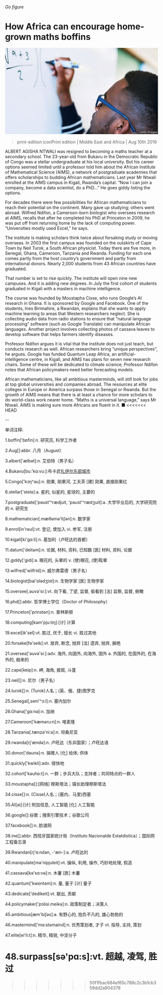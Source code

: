 ###### Go figure

# How Africa can encourage home-grown maths boffins 

![image](images/20190810_MAP005_0.jpg) 

> print-edition iconPrint edition | Middle East and Africa | Aug 10th 2019 

ALBERT AGISHA NTWALI was resigned to becoming a maths teacher at a secondary school. The 23-year-old from Bukavu in the Democratic Republic of Congo was a stellar undergraduate at his local university. But his career options seemed limited until a professor told him about the African Institute of Mathematical Science (AIMS), a network of postgraduate academies that offers scholarships to budding African mathematicians. Last year Mr Ntwali enrolled at the AIMS campus in Kigali, Rwanda’s capital. “Now I can join a company, become a data scientist, do a PhD…” He goes giddy listing the options. 

For decades there were few possibilities for African mathematicians to reach their potential on the continent. Many gave up studying; others went abroad. Wilfred Ndifon, a Cameroon-born biologist who oversees research at AIMS, recalls that after he completed his PhD at Princeton in 2009, he was put off from returning home by the lack of computing power. “Universities mostly used Excel,” he says. 

The institute is making scholars think twice about forsaking study or moving overseas. In 2003 the first campus was founded on the outskirts of Cape Town by Neil Turok, a South African physicist. Today there are five more, in Senegal, Ghana, Cameroon, Tanzania and Rwanda. Funding for each one comes partly from the host country’s government and partly from international donors. Nearly 2,000 students from 43 African countries have graduated. 

That number is set to rise quickly. The institute will open nine new campuses. And it is adding new degrees. In July the first cohort of students graduated in Kigali with a masters in machine intelligence. 

The course was founded by Moustapha Cisse, who runs Google’s AI research in Ghana. It is sponsored by Google and Facebook. One of the students, Ines Birimahire, a Rwandan, explains that she wants to apply machine learning to areas that Western researchers neglect. She is collecting audio data from radio stations to ensure that “natural language processing” software (such as Google Translate) can manipulate African languages. Another project involves collecting photos of cassava leaves to develop software that helps farmers identify diseases. 

Professor Ndifon argues it is vital that the institute does not just teach, but conducts research as well. African researchers bring “unique perspectives”, he argues. Google has funded Quantum Leap Africa, an artificial-intelligence centre, in Kigali, and AIMS has plans for seven new research chairs. Some of these will be dedicated to climate science; Professor Ndifon notes that African policymakers need better forecasting models. 

African mathematicians, like all ambitious masterminds, will still look for jobs at top global universities and companies abroad. The resources at elite colleges in Europe or America surpass those in Senegal or Rwanda. But the growth of AIMS means that there is at least a chance for more scholars to do world-class work nearer home. “Maths is a universal language,” says Mr Ntwali. AIMS is making sure more Africans are fluent in it. ■ 
<<<<<<< HEAD

-- 

 单词注释:

1.boffin['bɒfin]:n. 研究员, 科学工作者 

2.Aug[]:abbr. 八月（August） 

3.albert['ælbәt]:n. 艾伯特（男子名） 

4.Bukavu[bu:'kɑ:vu:]:布卡武[扎伊尔东部城市](旧称科斯特曼斯维尔) 

5.Congo['kɔŋ^әu]:n. 刚果, 刚果河, 工夫茶 [建] 刚果, 直接刚果红 

6.stellar['stelә]:a. 星的, 似星的, 星球的, 主要的 

7.postgraduate['pәust'^rædjuit, 'pәust'^rædʒuit]:a. 大学毕业后的, 大学研究院的 n. 研究生 

8.mathematician[.mæθәmә'tiʃәn]:n. 数学家 

9.enrol[in'rәul]:vt. 登记, 使加入 vi. 参军, 注册 

10.kigali[ki'ɡɑ:li]:n. 基加利（卢旺达的首都） 

11.datum['deitәm]:n. 论据, 材料, 资料, 已知数 [医] 材料, 资料, 论据 

12.giddy['gidi]:a. 眼花的, 头晕的 v. (使)眼花, (使)眩晕 

13.wilfred['wilfrid]:n. 威尔弗雷德（男子名） 

14.biologist[bai'ɒlәdʒist]:n. 生物学家 [医] 生物学家 

15.oversee[.әuvә'si:]:vt. 向下看, 了望, 监督, 偷看到 [法] 监察, 监督, 俯瞰 

16.phd[]:abbr. 哲学博士学位（Doctor of Philosophy） 

17.Princeton['prinstәn]:n. 普林斯顿 

18.computing[kәm'pju:tiŋ]:[计] 计算 

19.excel[ik'sel]:vt. 胜过, 优于, 擅长 vi. 胜过其他 

20.forsake[fә'seik]:vt. 放弃, 断念, 抛弃 [法] 遗弃, 抛弃, 摒绝 

21.oversea['әuvә'si:]:adv. 海外, 向国外, 向海外, 国外 a. 外国的, 在国外的, 在海外的, 舶来的 

22.cape[keip]:n. 岬, 海角, 披肩, 斗蓬 

23.neil[]:n. 尼尔（男子名） 

24.turok[]:n. (Turok)人名；(英、俄、捷)图罗克 

25.Senegal[,seni'^ɔ:l]:n. 塞内加尔 

26.Ghana['gɑ:nә]:n. 加纳 

27.Cameroon['kæmәru:n]:n. 喀麦隆 

28.Tanzania[.tænzә'ni:ә]:n. 坦桑尼亚 

29.rwanda[rj'ændә]:n. 卢旺达（东非国家）；卢旺达语 

30.donor['dәunә]:n. 捐赠人 [化] 给体; 供体 

31.quickly['kwikli]:adv. 很快地 

32.cohort['kәuhɒ:t]:n. 一群；步兵大队；支持者；共同特点的一群人 

33.moustapha[]:[网络] 穆斯塔法；镇长助理穆斯塔法 

34.cisse[]:n. (Cisse)人名；(塞内、马里)西塞 

35.AI[ai]:[计] 附加信息, 人工智能 [化] 人工智能 

36.google[]:谷歌；搜索引擎技术；谷歌公司 

37.facebook[]:n. 脸谱网 

38.ine[]:abbr. 西班牙国家统计局（Instituto Nacionalde Estatdistica）；国际网工程备忘录 

39.Rwandan[rj'ɑ:ndәn, -'æn-]:a. 卢旺达的 

40.manipulate[mә'nipjuleit]:vt. 操纵, 利用, 操作, 巧妙地处理, 假造 

41.cassava[kә'sɑ:vә]:n. 木薯 [医] 木薯 

42.quantum['kwɒntәm]:n. 量, 量子 [计] 量子 

43.dedicate['dedikeit]:vt. 献出, 贡献 

44.policymaker['pɔlisi.meikә]:n. 政策制定者；决策人 

45.ambitious[æm'biʃәs]:a. 有野心的, 抱负不凡的, 雄心勃勃的 

46.mastermind['mɑ:stәmaind]:n. 优秀策划者, 才子 vt. 指导, 主持, 策划 

47.elite[ei'li:t]:n. 精华, 精锐, 中坚分子 

48.surpass[sә'pɑ:s]:vt. 超越, 凌驾, 胜过 
=======
>>>>>>> 50f1fbac684ef65c788c2c3b1cb359dd2a904378

